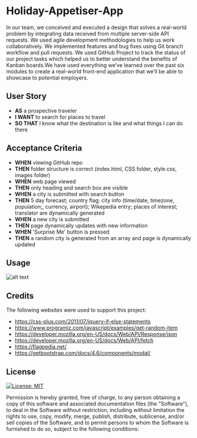 # Holiday-Appetiser-App

In our team, we conceived and executed a design that solves a real-world problem by integrating data received from multiple server-side API requests. We used agile development methodologies to help us work collaboratively. We implemented features and bug fixes using Git branch workflow and pull requests. We used GitHub Project to track the status of our project tasks which helped us to better understand the benefits of Kanban boards.We have used everything we’ve learned over the past six modules to create a real-world front-end application that we’ll be able to showcase to potential employers. 

## User Story

- **AS** a prospective traveler
- **I WANT** to search for places to travel
- **SO THAT** I know what the destination is like and what things I can do there

## Acceptance Criteria

- **WHEN** viewing GitHub repo
- **THEN** folder structure is correct (index.html, CSS folder, style.css, images folder)
- **WHEN** web page viewed
- **THEN** only heading and search box are visible
- **WHEN** a city is submitted with search button
- **THEN** 5 day forecast; country flag; city info (time/date, timezone, population;, currency, airport); Wikepedia entry; places of interest; translator are dynamically generated
- **WHEN** a new city is submitted
- **THEN** page dynamically updates with new information
- **WHEN** 'Surprise Me' button is pressed
- **THEN** a random city is generated from an array and page is dynamically updated



## Usage

![alt text](screenshot)


## Credits
The following websites were used to support this project:
- https://css-plus.com/2011/07/jquery-if-else-statements
- https://www.programiz.com/javascript/examples/get-random-item
- https://developer.mozilla.org/en-US/docs/Web/API/Response/json
- https://developer.mozilla.org/en-US/docs/Web/API/fetch
- https://flagpedia.net/
- https://getbootstrap.com/docs/4.6/components/modal/




## License
[![License: MIT](https://img.shields.io/badge/License-MIT-yellow.svg)](https://opensource.org/licenses/MIT)

Permission is hereby granted, free of charge, to any person obtaining a copy of this software and associated documentation files (the "Software"), to deal in the Software without restriction, including without limitation the rights to use, copy, modify, merge, publish, distribute, sublicense, and/or sell copies of the Software, and to permit persons to whom the Software is furnished to do so, subject to the following conditions:

